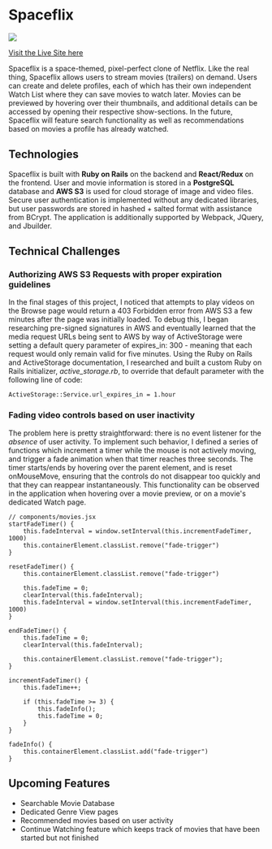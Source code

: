 # Spaceflix
<img src="https://i.imgur.com/sneEo43.jpg">

<a href="https://spaceflix.herokuapp.com" target="_blank" rel="noreferrer">Visit the Live Site here</a>

Spaceflix is a space-themed, pixel-perfect clone of Netflix. Like the real thing, Spaceflix allows users to stream movies (trailers) on demand. Users can create and delete profiles, each of which has their own independent Watch List where they can save movies to watch later. Movies can be previewed by hovering over their thumbnails, and additional details can be accessed by opening their respective show-sections. In the future, Spaceflix will feature search functionality as well as recommendations based on movies a profile has already watched.

## Technologies

Spaceflix is built with <strong>Ruby on Rails</strong> on the backend and <strong>React/Redux</strong> on the frontend. User and movie information is stored in a <strong>PostgreSQL</strong> database and <strong>AWS S3</strong> is used for cloud storage of image and video files. Secure user authentication is implemented without any dedicated libraries, but user passwords are stored in hashed + salted format with assistance from BCrypt. The application is additionally supported by Webpack, JQuery, and Jbuilder.

## Technical Challenges
### Authorizing AWS S3 Requests with proper expiration guidelines
In the final stages of this project, I noticed that attempts to play videos on the Browse page would return a 403 Forbidden error from AWS S3 a few minutes after the page was initially loaded. To debug this, I began researching pre-signed signatures in AWS and eventually learned that the media request URLs being sent to AWS by way of ActiveStorage were setting a default query parameter of expires_in: 300 - meaning that each request would only remain valid for five minutes. Using the Ruby on Rails and ActiveStorage documentation, I researched and built a custom Ruby on Rails initializer, <em>active_storage.rb</em>, to override that default parameter with the following line of code:

    ActiveStorage::Service.url_expires_in = 1.hour

### Fading video controls based on user inactivity
The problem here is pretty straightforward: there is no event listener for the <em>absence</em> of user activity. To implement such behavior, I defined a series of functions which increment a timer while the mouse is not actively moving, and trigger a fade animation when that timer reaches three seconds. The timer starts/ends by hovering over the parent element, and is reset onMouseMove, ensuring that the controls do not disappear too quickly and that they can reappear instantaneously. This functionality can be observed in the application when hovering over a movie preview, or on a movie's dedicated Watch page.


    // components/movies.jsx
    startFadeTimer() {
        this.fadeInterval = window.setInterval(this.incrementFadeTimer, 1000)
        this.containerElement.classList.remove("fade-trigger")
    }

    resetFadeTimer() {
        this.containerElement.classList.remove("fade-trigger")

        this.fadeTime = 0;
        clearInterval(this.fadeInterval);
        this.fadeInterval = window.setInterval(this.incrementFadeTimer, 1000)
    }

    endFadeTimer() {
        this.fadeTime = 0;
        clearInterval(this.fadeInterval);

        this.containerElement.classList.remove("fade-trigger");
    }

    incrementFadeTimer() {
        this.fadeTime++;
        
        if (this.fadeTime >= 3) {
            this.fadeInfo();
            this.fadeTime = 0;
        }
    }

    fadeInfo() {
        this.containerElement.classList.add("fade-trigger")
    }
    
## Upcoming Features
<ul>
  <li>Searchable Movie Database</li>
  <li>Dedicated Genre View pages</li>
  <li>Recommended movies based on user activity</li>
  <li>Continue Watching feature which keeps track of movies that have been started but not finished</li>
</ul>
